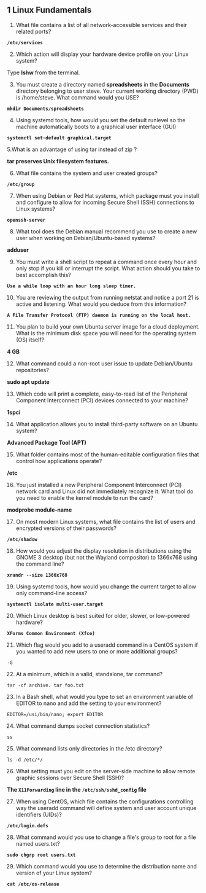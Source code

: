 


## 1 Linux Fundamentals


1. What file contains a list of all network-accessible services and their related ports?

**`/etc/services`**

2. Which action will display your hardware device profile on your Linux system?

Type **Ishw** from the terminal.

3. You must create a directory named **spreadsheets** in the **Documents** directory belonging to user steve. Your current working directory (PWD) is /home/steve. What command would you USE?

**`mkdir Documents/spreadsheets`**

4. Using systemd tools, how would you set the default runlevel so the machine automatically boots to a graphical user interface (GUI)

**`systemctl set-default graphical.target`**


5.What is an advantage of using tar instead of zip ?

**tar preserves Unix filesystem features.**

6. What file contains the system and user created groups?

**`/etc/group`**


7. When using Debian or Red Hat systems, which package must you install and configure to allow for incoming Secure Shell (SSH) connections to Linux systems?

**`openssh-server`**


8. What tool does the Debian manual recommend you use to create a new user when working on Debian/Ubuntu-based systems?

**adduser**

9. You must write a shell script to repeat a command once every hour and only stop if you kill or interrupt the script. What action should you take to best accomplish this?

**`Use a while loop with an hour long sleep timer.`**

10. You are reviewing the output from running netstat and notice a port 21 is active and listening. What would you deduce from this information?

**`A File Transfer Protocol (FTP) daemon is running on the local host.`**

11. You plan to build your own Ubuntu server image for a cloud deployment. What is the minimum disk space you will need for the operating system (OS) itself?

**4 GB**

12. What command could a non-root user issue to update Debian/Ubuntu repositories?

**sudo apt update**

13. Which code will print a complete, easy-to-read list of the Peripheral Component Interconnect (PCI) devices connected to your machine?

**1spci**

14. What application allows you to install third-party software on an Ubuntu system?

**Advanced Package Tool (APT)**

15. What folder contains most of the human-editable configuration files that control how applications operate?

**/etc**


16. You just installed a new Peripheral Component Interconnect (PCI) network card and Linux did not immediately recognize it. What tool do you need to enable the kernel module to run the card?

**modprobe module-name**

17. On most modern Linux systems, what file contains the list of users and encrypted versions of their passwords?

**`/etc/shadow`**


18. How would you adjust the display resolution in distributions using the GNOME 3 desktop (but not the Wayland compositor) to 1366x768 using the command line?

**`xrandr --size 1366x768`**

19. Using systemd tools, how would you change the current target to allow only command-line access?

**`systemctl isolate multi-user.target`**


20. Which Linux desktop is best suited for older, slower, or low-powered hardware?

**`XForms Common Environment (Xfce)`**

21. Which flag would you add to a useradd command in a CentOS system if you wanted to add new users to one or more additional groups?

`-G`

22. At a minimum, which is a valid, standalone, tar command?

```
tar -cf archive. tar foo.txt
```

23. In a Bash shell, what would you type to set an environment variable of EDITOR to nano and add the setting to your environment?

```
EDITOR=/usi/bin/nano; export EDITOR
```

24. What command dumps socket connection statistics?

```
ss
```

25. What command lists only directories in the /etc directory?

```
ls -d /etc/*/
```

26. What setting must you edit on the server-side machine to allow remote graphic sessions over Secure Shell (SSH)?

**The `X11Forwarding` line in the `/etc/ssh/sshd_config` file**

27. When using CentOS, which file contains the configurations controlling way the useradd command will define system and user account unique identifiers (UIDs)?

**`/etc/login.defs`**


28. What command would you use to change a file's group to root for a file named users.txt?

**`sudo chgrp root users.txt`**

29. Which command would you use to determine the distribution name and version of your Linux system?

**`cat /etc/os-release`**